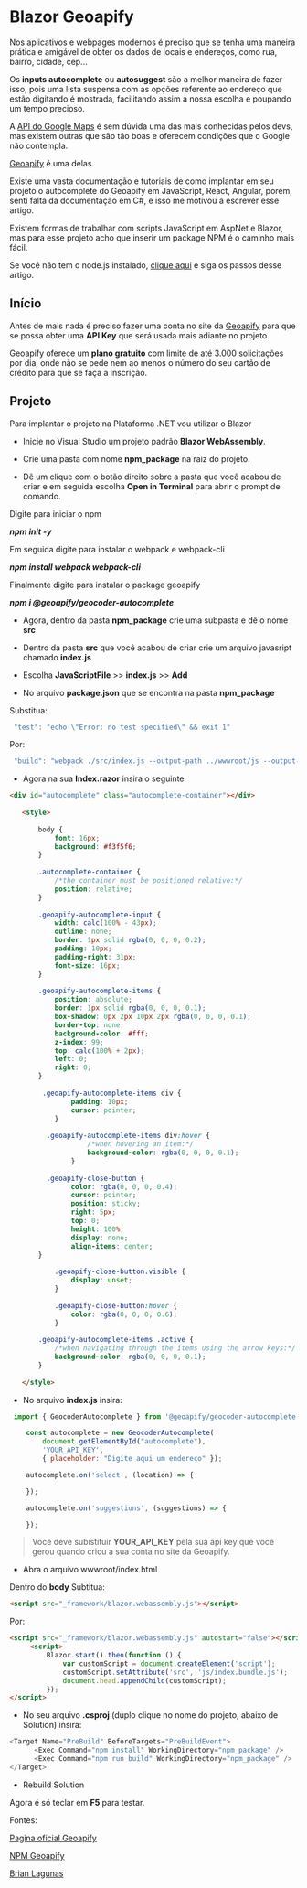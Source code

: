 # Blazor Geoapify

Nos aplicativos e webpages modernos é preciso que se tenha uma maneira prática e amigável de obter os dados de locais e endereços, como rua, bairro, cidade, cep...  

Os **inputs autocomplete** ou **autosuggest** são a melhor maneira de fazer isso, pois uma lista suspensa com as opções referente ao endereço que estão digitando é mostrada, facilitando assim a nossa escolha e poupando um tempo precioso. 

A [API do Google Maps](https://mapsplatform.google.com/ "API do Google Maps")  é sem dúvida uma das mais conhecidas pelos devs, mas existem outras que são tão boas e oferecem condições que o Google não contempla. 

[Geoapify](https://www.geoapify.com/ "Geoapify") é uma delas. 

Existe uma vasta documentação e tutoriais de como  implantar em seu projeto o autocomplete do Geoapify em JavaScript, React, Angular, porém, senti falta da documentação em C#, e isso me motivou a escrever esse artigo. 

Existem formas de trabalhar com scripts JavaScript em AspNet e Blazor, mas para esse projeto acho que inserir um package NPM é o caminho mais fácil.  

Se você não tem o node.js instalado, [clique aqui](https://balta.io/blog/node-npm-instalacao-configuracao-e-primeiros-passos "Instalando NPM") e siga os passos desse artigo.

## Início
Antes de mais nada é preciso fazer uma conta no site da [Geoapify](https://www.geoapify.com/ "Geoapify") para que se possa obter uma **API Key** que será usada mais adiante no projeto. 

Geoapify oferece um **plano gratuito** com limite de até 3.000 solicitações por dia, onde não se pede nem ao menos o número do seu cartão de crédito para que se faça a inscrição. 

## Projeto

Para implantar o projeto na Plataforma .NET vou utilizar o Blazor 

- Inicie no Visual Studio um projeto padrão **Blazor WebAssembly**. 

- Crie uma pasta com nome **npm_package** na raiz do projeto. 

- Dê um clique com o botão direito sobre a pasta que você acabou de criar e em seguida escolha **Open in Terminal** para abrir o prompt de comando. 

Digite para iniciar o npm 



***npm init -y***

Em seguida digite para instalar o webpack e webpack-cli 


***npm install webpack webpack-cli***


Finalmente digite para instalar o package geoapify 


***npm i @geoapify/geocoder-autocomplete***


- Agora, dentro da pasta **npm_package** crie uma subpasta e dê o  nome **src** 



- Dentro da pasta **src**  que você acabou de criar crie um arquivo javasript chamado **index.js** 



- Escolha **JavaScriptFile** >> **index.js** >> **Add** 

- No arquivo **package.json** que se encontra na pasta **npm_package** 

Substitua: 

```csharp
 "test": "echo \"Error: no test specified\" && exit 1" 
```

Por: 

```csharp
 "build": "webpack ./src/index.js --output-path ../wwwroot/js --output-filename index.bundle.js --mode=development" 
```

- Agora na sua **Index.razor** insira o seguinte 



 ```html
<div id="autocomplete" class="autocomplete-container"></div>
    
    <style>
   
        body {
            font: 16px;
            background: #f3f5f6;
        }
    
        .autocomplete-container {
            /*the container must be positioned relative:*/
            position: relative;
        }
   
        .geoapify-autocomplete-input {
            width: calc(100% - 43px);
            outline: none;
            border: 1px solid rgba(0, 0, 0, 0.2);
            padding: 10px;
            padding-right: 31px;
            font-size: 16px;
        }
    
        .geoapify-autocomplete-items {
            position: absolute;
            border: 1px solid rgba(0, 0, 0, 0.1);
            box-shadow: 0px 2px 10px 2px rgba(0, 0, 0, 0.1);
            border-top: none;
            background-color: #fff;
            z-index: 99;
            top: calc(100% + 2px);
            left: 0;
            right: 0;
        }
    
         .geoapify-autocomplete-items div {
                padding: 10px;
                cursor: pointer;
            }
    
          .geoapify-autocomplete-items div:hover {
                    /*when hovering an item:*/
                    background-color: rgba(0, 0, 0, 0.1);
                }
    
          .geoapify-close-button {
				color: rgba(0, 0, 0, 0.4);
				cursor: pointer;
				position: sticky;
				right: 5px;
				top: 0;
				height: 100%;
				display: none;
				align-items: center;
        }
    
            .geoapify-close-button.visible {
                display: unset;
            }
    
            .geoapify-close-button:hover {
                color: rgba(0, 0, 0, 0.6);
            }
    
        .geoapify-autocomplete-items .active {
            /*when navigating through the items using the arrow keys:*/
            background-color: rgba(0, 0, 0, 0.1);
        }
    
    </style>
```



- No arquivo **index.js** insira:




```javascript
 import { GeocoderAutocomplete } from '@geoapify/geocoder-autocomplete';

    const autocomplete = new GeocoderAutocomplete(
        document.getElementById("autocomplete"),
        'YOUR_API_KEY',
        { placeholder: "Digite aqui um endereço" });

    autocomplete.on('select', (location) => {

    });

    autocomplete.on('suggestions', (suggestions) => {

    });
```





> Você deve subistituir **YOUR_API_KEY** pela sua api key que você gerou quando criou a sua conta no site da Geoapify. 

- Abra o arquivo wwwroot/index.html 

Dentro do **body**
Subtitua:
```html
<script src="_framework/blazor.webassembly.js"></script> 

```
Por:
```html
<script src="_framework/blazor.webassembly.js" autostart="false"></script> 
     <script> 
         Blazor.start().then(function () { 
             var customScript = document.createElement('script'); 
             customScript.setAttribute('src', 'js/index.bundle.js'); 
             document.head.appendChild(customScript); 
         }); 
</script>
```
- No seu arquivo **.csproj** (duplo clique no nome do projeto, abaixo de Solution) insira:
```csharp
<Target Name="PreBuild" BeforeTargets="PreBuildEvent"> 
      <Exec Command="npm install" WorkingDirectory="npm_package" /> 
      <Exec Command="npm run build" WorkingDirectory="npm_package" /> 
</Target> 
```

- Rebuild Solution

Agora é só  teclar em **F5** para testar.

Fontes:<br/>

[Pagina oficial Geoapify](https://apidocs.geoapify.com/samples/autocomplete/geoapify-geocoder-autocomplete/ "Geoapify")<br/>

[NPM Geoapify](https://www.npmjs.com/package/@geoapify/geocoder-autocomplete "MPM Geoapify")<br/>

[Brian Lagunas](https://brianlagunas.com/using-npm-packages-in-blazor/ "Brian Lagunas")
